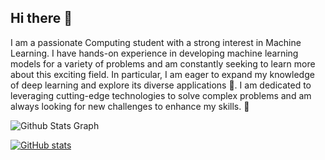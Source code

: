 ## Hi there 👋

I am a passionate Computing student with a strong interest in Machine Learning. I have hands-on experience in developing machine learning models for a variety of problems and am constantly seeking to learn more about this exciting field. In particular, I am eager to expand my knowledge of deep learning and explore its diverse applications 🌱. I am dedicated to leveraging cutting-edge technologies to solve complex problems and am always looking for new challenges to enhance my skills. 🔭

![Github Stats Graph](https://github-profile-summary-cards.vercel.app/api/cards/profile-details?username=buisonanh&theme=react-dark&hide_border=true)

[![GitHub stats](https://github-readme-stats.vercel.app/api?username=buisonanh&theme=blue-dark)](https://github.com/anuraghazra/readme-components)

<!--
**buisonanh/buisonanh** is a ✨ _special_ ✨ repository because its `README.md` (this file) appears on your GitHub profile.

Here are some ideas to get you started:

- 🔭 I’m currently working on ...
- 🌱 I’m currently learning ...
- 👯 I’m looking to collaborate on ...
- 🤔 I’m looking for help with ...
- 💬 Ask me about ...
- 📫 How to reach me: ...
- 😄 Pronouns: ...
- ⚡ Fun fact: ...
-->
